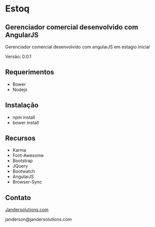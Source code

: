 <h1>Estoq</h1>
<h2>Gerenciador comercial desenvolvido com AngularJS</h2>


<p>Gerenciador comercial desenvolvido com angularJS em estagio inicial</p>

<p> Versão: 0.0.1

<h2>Requerimentos</h2>

+ Bower
+ Nodejs

<h2>Instalação</h2>

+ npm install
+ bower install

<h2>Recursos</h2>

+ Karma
+ Font-Awesome
+ Bootstrap
+ JQuery
+ Bootwatch
+ AngularJS
+ Browser-Sync

<h2>Contato</h2>
<p><a href="http://jandersolutions.com">Jandersolutions.com</a></p>
<p>janderson@jandersolutions.com</p>
